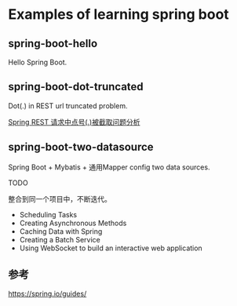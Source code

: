 # Examples of learning spring boot

## spring-boot-hello

Hello Spring Boot.


## spring-boot-dot-truncated

Dot(.) in REST url truncated problem.

[Spring REST 请求中点号(.)被截取问题分析](https://zhuanlan.zhihu.com/p/36965254)

## spring-boot-two-datasource

Spring Boot + Mybatis + 通用Mapper config two data sources.


TODO 

整合到同一个项目中，不断迭代。

* Scheduling Tasks
* Creating Asynchronous Methods
* Caching Data with Spring
* Creating a Batch Service
* Using WebSocket to build an interactive web application




## 参考

https://spring.io/guides/
